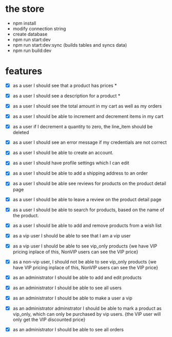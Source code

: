 # the store 

- npm install
- modify connection string
- create database
- npm run start:dev
- npm run start:dev:sync (builds tables and syncs data)
- npm run build:dev

# features

- [x] as a user I should see that a product has prices *
- [x] as a user I should see a description for a product *
- [x] as a user I should see the total amount in my cart as well as my orders 
- [x] as a user I should be able to increment and decrement items in my cart
- [x] as a user if I decrement a quantity to zero, the line_item should be deleted
- [x] as a user I should see an error message if my credentials are not correct
- [x] as a user I should be able to create an account.
- [x] as a user I should have profile settings which I can edit
- [x] as a user I should be able to add a shipping address to an order
- [x] as a user I should be able see reviews for products on the product detail page
- [x] as a user I should be able to leave a review on the product detail page
- [x] as a user I should be able to search for products, based on the name of the product.
- [x] as a user I should be able to add and remove products from a wish list
- [x] as a vip user I should be able to see that I am a vip user
- [x] as a vip user I should be able to see vip_only products {we have VIP pricing inplace of this, NonVIP users can see the VIP price}
- [x] as a non-vip user, I should not be able to see vip_only products {we have VIP pricing inplace of this, NonVIP users can see the VIP price}
- [x] as an administrator I should be able to add and edit products
- [x] as an administrator I should be able to see all users
- [x] as an administrator I should be able to make a user a vip
- [x] as an administrator adminstrator I should be able to mark a product as vip_only, which can only be purchased by vip users. {the VIP user will only get the VIP discounted price}
- [x] as an administrator I should be able to see all orders



